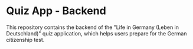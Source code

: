 # Quiz App - Backend

This repository contains the backend of the "Life in Germany (Leben in Deutschland)" quiz application, which helps users prepare for the German citizenship test.

<!-- 
The frontend part of this application is maintained in a separate repository. You can find it [here](https://github.com/your-username/frontend-repo-name).
-->

